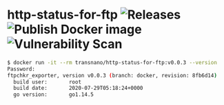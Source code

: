 # http-status-for-ftp ![Releases](https://github.com/transnano/http-status-for-ftp/workflows/Releases/badge.svg) ![Publish Docker image](https://github.com/transnano/http-status-for-ftp/workflows/Publish%20Docker%20image/badge.svg) ![Vulnerability Scan](https://github.com/transnano/http-status-for-ftp/workflows/Vulnerability%20Scan/badge.svg)

```sh
$ docker run -it --rm transnano/http-status-for-ftp:v0.0.3 --version
Password:
ftpchkr_exporter, version v0.0.3 (branch: docker, revision: 8fb6d14)
  build user:       root
  build date:       2020-07-29T05:18:24+0000
  go version:       go1.14.5
```
